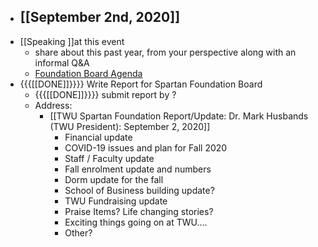 - [[September 2nd, 2020]]
    - 
- [[Speaking ]]at this event
    - share about this past year, from your perspective along with an informal Q&A
    - [Foundation Board Agenda](https://www.dropbox.com/s/itiq6qelkg5ivlf/Agenda%20SF%20BOD%20Meeting%20%231%20Year%2012%20-%20Sept.%202%2C%202020.doc?dl=0)
- {{{[[DONE]]}}}} Write Report for Spartan Foundation Board
    - {{{[[DONE]]}}}} submit report by ?
    - Address:
        - [[TWU Spartan Foundation Report/Update: Dr. Mark Husbands (TWU President): September 2, 2020]]
            - Financial update
            - COVID-19 issues and plan for Fall 2020
            - Staff / Faculty update
            - Fall enrolment update and numbers
            - Dorm update for the fall
            - School of Business building update?
            - TWU Fundraising update
            - Praise Items? Life changing stories?
            - Exciting things going on at TWU….
            - Other?
